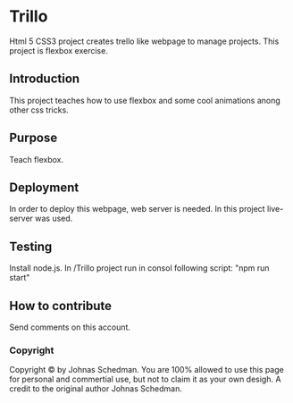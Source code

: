 # Trillo
Html 5 CSS3 project creates trello like webpage to manage projects.
This project is flexbox exercise.

## Introduction

This project teaches how to use flexbox and some cool animations anong other css tricks.

## Purpose

Teach flexbox.

## Deployment

In order to deploy this webpage, web server is needed. In this project live-server was used.

## Testing
Install node.js. In /Trillo project run in consol following script:
"npm run start"

## How to contribute

Send comments on this account.

### Copyright
Copyright © by Johnas Schedman. 
You are 100% allowed to use this page for personal and commertial use, 
but not to claim it as your own desigh. 
A credit to the original author Johnas Schedman.
